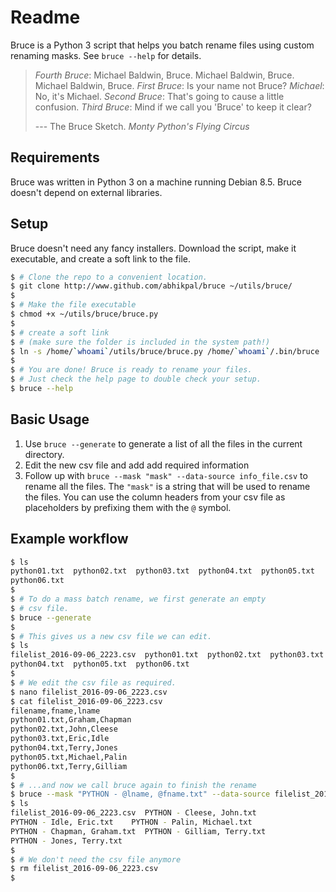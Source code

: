 # Readme

Bruce is a Python 3 script that helps you batch rename files using custom renaming masks.
See `bruce --help` for details.

> *Fourth Bruce*: Michael Baldwin, Bruce. Michael Baldwin, Bruce. Michael Baldwin, Bruce.
> *First Bruce*: Is your name not Bruce?
> *Michael*: No, it's Michael.
> *Second Bruce*: That's going to cause a little confusion.
> *Third Bruce*: Mind if we call you 'Bruce' to keep it clear? 
> 
> --- The Bruce Sketch. *Monty Python's Flying Circus*

## Requirements
Bruce was written in Python 3 on a machine running Debian 8.5. Bruce doesn't depend
on external libraries.

## Setup
Bruce doesn't need any fancy installers. Download the script, make it executable,
and create a soft link to the file.

```bash
$ # Clone the repo to a convenient location.
$ git clone http://www.github.com/abhikpal/bruce ~/utils/bruce/
$ 
$ # Make the file executable
$ chmod +x ~/utils/bruce/bruce.py
$
$ # create a soft link
$ # (make sure the folder is included in the system path!)
$ ln -s /home/`whoami`/utils/bruce/bruce.py /home/`whoami`/.bin/bruce
$
$ # You are done! Bruce is ready to rename your files.
$ # Just check the help page to double check your setup.
$ bruce --help
```

## Basic Usage

1. Use `bruce --generate` to generate a list of all the files in the current directory.
2. Edit the new csv file and add add required information
3. Follow up with `bruce --mask "mask" --data-source info_file.csv` to rename all the files. The `"mask"` is a string that will be used to rename the files. You can use the column headers from your csv file as placeholders by prefixing them with the `@` symbol. 

## Example workflow
```bash
$ ls
python01.txt  python02.txt  python03.txt  python04.txt  python05.txt
python06.txt
$
$ # To do a mass batch rename, we first generate an empty 
$ # csv file.
$ bruce --generate
$
$ # This gives us a new csv file we can edit.
$ ls
filelist_2016-09-06_2223.csv  python01.txt  python02.txt  python03.txt
python04.txt  python05.txt  python06.txt
$
$ # We edit the csv file as required.
$ nano filelist_2016-09-06_2223.csv
$ cat filelist_2016-09-06_2223.csv
filename,fname,lname
python01.txt,Graham,Chapman
python02.txt,John,Cleese
python03.txt,Eric,Idle
python04.txt,Terry,Jones
python05.txt,Michael,Palin
python06.txt,Terry,Gilliam
$
$ # ...and now we call bruce again to finish the rename
$ bruce --mask "PYTHON - @lname, @fname.txt" --data-source filelist_2016-09-06_2223.csv
$ ls
filelist_2016-09-06_2223.csv  PYTHON - Cleese, John.txt
PYTHON - Idle, Eric.txt    PYTHON - Palin, Michael.txt
PYTHON - Chapman, Graham.txt  PYTHON - Gilliam, Terry.txt
PYTHON - Jones, Terry.txt
$
$ # We don't need the csv file anymore
$ rm filelist_2016-09-06_2223.csv
$ 
```
